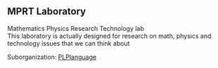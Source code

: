 ## MPRT Laboratory
Mathematics Physics Research Technology lab <br>This laboratory is actually designed for research on math, physics and technology issues that we can think about

Suborganization: [PLPlanguage](https://github.com/plplanguage)
